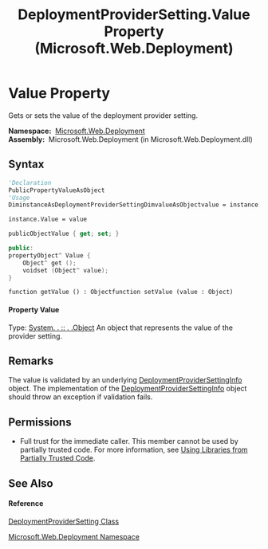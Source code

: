 ﻿---
title: DeploymentProviderSetting.Value Property  (Microsoft.Web.Deployment)
TOCTitle: Value Property
ms:assetid: P:Microsoft.Web.Deployment.DeploymentProviderSetting.Value
ms:mtpsurl: https://msdn.microsoft.com/en-us/library/microsoft.web.deployment.deploymentprovidersetting.value(v=VS.90)
ms:contentKeyID: 20208976
ms.date: 05/02/2012
mtps_version: v=VS.90
f1_keywords:
- Microsoft.Web.Deployment.DeploymentProviderSetting.Value
- Microsoft.Web.Deployment.DeploymentProviderSetting.get_Value
- Microsoft.Web.Deployment.DeploymentProviderSetting.set_Value
dev_langs:
- CSharp
- JScript
- VB
- c++
api_location:
- Microsoft.Web.Deployment.dll
api_name:
- Microsoft.Web.Deployment.DeploymentProviderSetting.get_Value
- Microsoft.Web.Deployment.DeploymentProviderSetting.set_Value
- Microsoft.Web.Deployment.DeploymentProviderSetting.Value
api_type:
- Managed
topic_type:
- apiref
- kbSyntax
product_family_name: VS
ROBOTS: INDEX,FOLLOW
---

# Value Property

Gets or sets the value of the deployment provider setting.

**Namespace:**  [Microsoft.Web.Deployment](microsoft-web-deployment-namespace.md)  
**Assembly:**  Microsoft.Web.Deployment (in Microsoft.Web.Deployment.dll)

## Syntax

``` vb
'Declaration
PublicPropertyValueAsObject
'Usage
DiminstanceAsDeploymentProviderSettingDimvalueAsObjectvalue = instance.Value

instance.Value = value
```

``` csharp
publicObjectValue { get; set; }
```

``` c++
public:
propertyObject^ Value {
    Object^ get ();
    voidset (Object^ value);
}
```

``` jscript
function getValue () : Objectfunction setValue (value : Object)
```

#### Property Value

Type: [System. . :: . .Object](https://msdn.microsoft.com/en-us/library/e5kfa45b\(v=vs.90\))  
An object that represents the value of the provider setting.  

## Remarks

The value is validated by an underlying [DeploymentProviderSettingInfo](deploymentprovidersettinginfo-class-microsoft-web-deployment.md) object. The implementation of the [DeploymentProviderSettingInfo](deploymentprovidersettinginfo-class-microsoft-web-deployment.md) object should throw an exception if validation fails.

## Permissions

  - Full trust for the immediate caller. This member cannot be used by partially trusted code. For more information, see [Using Libraries from Partially Trusted Code](https://msdn.microsoft.com/en-us/library/8skskf63\(v=vs.90\)).

## See Also

#### Reference

[DeploymentProviderSetting Class](deploymentprovidersetting-class-microsoft-web-deployment.md)

[Microsoft.Web.Deployment Namespace](microsoft-web-deployment-namespace.md)

